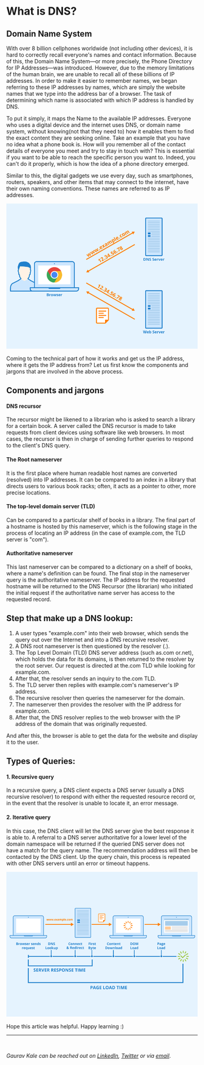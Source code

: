 # What is DNS?

## Domain Name System 

With over 8 billion cellphones worldwide (not including other devices), it is hard to correctly recall everyone's names and contact information. Because of this, the Domain Name System—or more precisely, the Phone Directory for IP Addresses—was introduced. However, due to the memory limitations of the human brain, we are unable to recall all of these billions of IP addresses. In order to make it easier to remember names, we began referring to these IP addresses by names, which are simply the website names that we type into the address bar of a browser. The task of determining which name is associated with which IP address is handled by DNS.

To put it simply, it maps the Name to the available IP addresses. Everyone who uses a digital device and the internet uses DNS, or domain name system, without knowing(not that they need to) how it enables them to find the exact content they are seeking online. Take  an example that you have no idea what a phone book is. How will you remember all of the contact details of everyone you meet and try to stay in touch with? This is essential if you want to be able to reach the specific person you want to. Indeed, you can't do it properly, which is how the idea of a phone directory emerged.

Similar to this, the digital gadgets we use every day, such as smartphones, routers, speakers, and other items that may connect to the internet, have their own naming conventions. These names are referred to as IP addresses.

![ ](/images/visiting_authors/gaurav_kale/dns/dns_2.png "")


Coming to the technical part of how it works and get us the IP address, where it gets the IP address from?
Let us first know the components and jargons that are involved in the above process.

## Components and jargons

#### DNS recursor 
The recursor might be likened to a librarian who is asked to search a library for a certain book. A server called the DNS recursor is made to take requests from client devices using software like web browsers. In most cases, the recursor is then in charge of sending further queries to respond to the client's DNS query.

#### The Root nameserver
 It is the first place where human readable host names are converted (resolved) into IP addresses. It can be compared to an index in a library that directs users to various book racks; often, it acts as a pointer to other, more precise locations.

#### The top-level domain server (TLD)
Can be compared to a particular shelf of books in a library. The final part of a hostname is hosted by this nameserver, which is the following stage in the process of locating an IP address (in the case of example.com, the TLD server is "com").

#### Authoritative nameserver
This last nameserver can be compared to a dictionary on a shelf of books, where a name's definition can be found. The final stop in the nameserver query is the authoritative nameserver. The IP address for the requested hostname will be returned to the DNS Recursor (the librarian) who initiated the initial request if the authoritative name server has access to the requested record.


## Step that make up a DNS lookup:
1. A user types "example.com" into their web browser, which sends the query out over the Internet and into a DNS recursive resolver.
2. A DNS root nameserver is then questioned by the resolver (.).
3. The Top Level Domain (TLD) DNS server address (such as.com or.net), which holds the data for its domains, is then returned to the resolver by the root server. Our request is directed at the.com TLD while looking for example.com.
4. After that, the resolver sends an inquiry to the.com TLD.
5. The TLD server then replies with example.com's nameserver's IP address.
6. The recursive resolver then queries the nameserver for the domain.
7. The nameserver then provides the resolver with the IP address for example.com.
8. After that, the DNS resolver replies to the web browser with the IP address of the domain that was originally requested.

And after this, the browser is able to get the data for the website and display it to the user.

## Types of Queries:
#### 1. Recursive query
In a recursive query, a DNS client expects a DNS server (usually a DNS recursive resolver) to respond with either the requested resource record or, in the event that the resolver is unable to locate it, an error message.                                                                                                                                                       
#### 2. Iterative query
  In this case, the DNS client will let the DNS server give the best response it is able to. A referral to a DNS server authoritative for a lower level of the domain namespace will be returned if the queried DNS server does not have a match for the query name. The recommendation address will then be contacted by the DNS client. Up the query chain, this process is repeated with other DNS servers until an error or timeout happens.

![ ](/images/visiting_authors/gaurav_kale/dns/dns_3.png "")

Hope this article was helpful. Happy learning :)

-------
<br/>


*Gaurav Kale can be reached out on [LinkedIn](https://www.linkedin.com/in/gaurav-kale-74629b199), [Twitter](https://twitter.com/kale_gauravv) or via [email](https://mail.google.com/mail/u/0/?fs=1&tf=cm&source=mailto&to=kalegaurav111@gmail.com)*.

